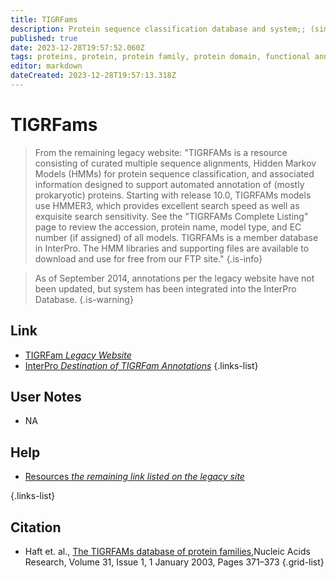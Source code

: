 ```yaml
---
title: TIGRFams
description: Protein sequence classification database and system;; (similar to Pfam ca. Jan. 2023) has been largely decommissioned and integrated into InterPro
published: true
date: 2023-12-28T19:57:52.060Z
tags: proteins, protein, protein family, protein domain, functional annotation, protein families, protein domains, protein annotation
editor: markdown
dateCreated: 2023-12-28T19:57:13.318Z
---
```


# TIGRFams

> From the remaining legacy website: "TIGRFAMs is a resource consisting of curated multiple sequence alignments, Hidden Markov Models (HMMs) for protein sequence classification, and associated information designed to support automated annotation of (mostly prokaryotic) proteins. Starting with release 10.0, TIGRFAMs models use HMMER3, which provides excellent search speed as well as exquisite search sensitivity. See the "TIGRFAMs Complete Listing" page to review the accession, protein name, model type, and EC number (if assigned) of all models. TIGRFAMs is a member database in InterPro. The HMM libraries and supporting files are available to download and use for free from our FTP site."
{.is-info}

> As of September 2014, annotations per the legacy website have not been updated, but system has been integrated into the InterPro Database.
{.is-warning}

## Link

- [TIGRFam *Legacy Website*](https://tigrfams.jcvi.org/cgi-bin/index.cgi)
- [InterPro *Destination of TIGRFam Annotations*](https://www.ebi.ac.uk/interpro/)
{.links-list}


## User Notes
 
 - NA


## Help

- [Resources *the remaining link listed on the legacy site*](https://tigrfams.jcvi.org/cgi-bin/Resources.cgi)

{.links-list}


## Citation

- Haft et. al., [The TIGRFAMs database of protein families](https://academic.oup.com/nar/article/31/1/371/2401559?login=false),Nucleic Acids Research, Volume 31, Issue 1, 1 January 2003, Pages 371–373
{.grid-list}
